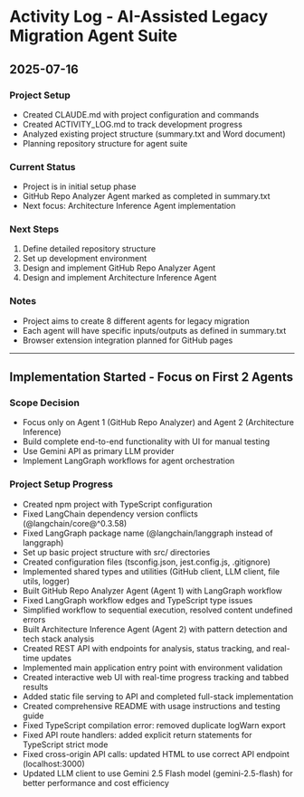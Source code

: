 # Activity Log - AI-Assisted Legacy Migration Agent Suite

## 2025-07-16

### Project Setup
- Created CLAUDE.md with project configuration and commands
- Created ACTIVITY_LOG.md to track development progress
- Analyzed existing project structure (summary.txt and Word document)
- Planning repository structure for agent suite

### Current Status
- Project is in initial setup phase
- GitHub Repo Analyzer Agent marked as completed in summary.txt
- Next focus: Architecture Inference Agent implementation

### Next Steps
1. Define detailed repository structure
2. Set up development environment
3. Design and implement GitHub Repo Analyzer Agent
4. Design and implement Architecture Inference Agent

### Notes
- Project aims to create 8 different agents for legacy migration
- Each agent will have specific inputs/outputs as defined in summary.txt
- Browser extension integration planned for GitHub pages

---

## Implementation Started - Focus on First 2 Agents

### Scope Decision
- Focus only on Agent 1 (GitHub Repo Analyzer) and Agent 2 (Architecture Inference)
- Build complete end-to-end functionality with UI for manual testing
- Use Gemini API as primary LLM provider
- Implement LangGraph workflows for agent orchestration

### Project Setup Progress
- Created npm project with TypeScript configuration
- Fixed LangChain dependency version conflicts (@langchain/core@^0.3.58)
- Fixed LangGraph package name (@langchain/langgraph instead of langgraph)
- Set up basic project structure with src/ directories
- Created configuration files (tsconfig.json, jest.config.js, .gitignore)
- Implemented shared types and utilities (GitHub client, LLM client, file utils, logger)
- Built GitHub Repo Analyzer Agent (Agent 1) with LangGraph workflow
- Fixed LangGraph workflow edges and TypeScript type issues
- Simplified workflow to sequential execution, resolved content undefined errors
- Built Architecture Inference Agent (Agent 2) with pattern detection and tech stack analysis
- Created REST API with endpoints for analysis, status tracking, and real-time updates
- Implemented main application entry point with environment validation
- Created interactive web UI with real-time progress tracking and tabbed results
- Added static file serving to API and completed full-stack implementation
- Created comprehensive README with usage instructions and testing guide
- Fixed TypeScript compilation error: removed duplicate logWarn export
- Fixed API route handlers: added explicit return statements for TypeScript strict mode
- Fixed cross-origin API calls: updated HTML to use correct API endpoint (localhost:3000)
- Updated LLM client to use Gemini 2.5 Flash model (gemini-2.5-flash) for better performance and cost efficiency